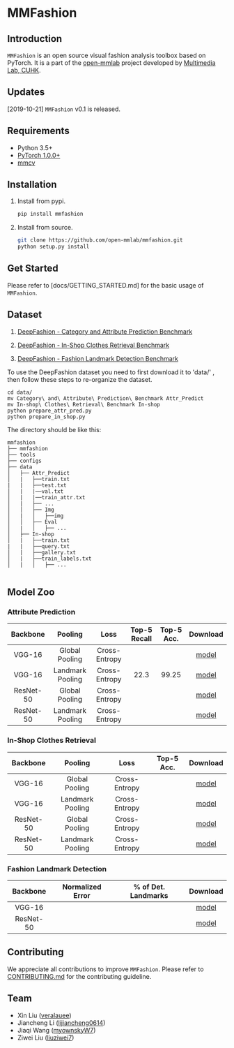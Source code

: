 # MMFashion

## Introduction

`MMFashion` is an open source visual fashion analysis toolbox based on PyTorch. It is a part of the [open-mmlab](https://github.com/open-mmlab) project developed by [Multimedia Lab, CUHK](http://mmlab.ie.cuhk.edu.hk/).


## Updates
[2019-10-21] `MMFashion` v0.1 is released.


## Requirements

- Python 3.5+
- [PyTorch 1.0.0+](https://pytorch.org/)
- [mmcv](https://github.com/open-mmlab/mmcv)


## Installation

1. Install from pypi.

    ```bash
    pip install mmfashion
    ```

2. Install from source.

    ```bash
    git clone https://github.com/open-mmlab/mmfashion.git
    python setup.py install
    ```


## Get Started
Please refer to [docs/GETTING_STARTED.md] for the basic usage of `MMFashion`.


## Dataset

1. [DeepFashion - Category and Attribute Prediction Benchmark](http://mmlab.ie.cuhk.edu.hk/projects/DeepFashion/AttributePrediction.html)

2. [DeepFashion - In-Shop Clothes Retrieval Benchmark](http://mmlab.ie.cuhk.edu.hk/projects/DeepFashion/InShopRetrieval.html)

2. [DeepFashion - Fashion Landmark Detection Benchmark](http://mmlab.ie.cuhk.edu.hk/projects/DeepFashion/LandmarkDetection.html)

To use the DeepFashion dataset you need to first download it to 'data/' , then follow these steps to re-organize the dataset.

```
cd data/
mv Category\ and\ Attribute\ Prediction\ Benchmark Attr_Predict
mv In-shop\ Clothes\ Retrieval\ Benchmark In-shop
python prepare_attr_pred.py
python prepare_in_shop.py

```

The directory should be like this:


```
mmfashion
├── mmfashion
├── tools
├── configs
├── data
│   ├── Attr_Predict
│   |   ├──train.txt
|   |   ├──test.txt
│   |   |──val.txt
│   |   |──train_attr.txt
│   |   ├── ...
│   │   ├── Img
│   |   │   ├──img
│   │   ├── Eval
│   |   │   ├── ...
│   ├── In-shop
│   |   ├──train.txt
|   |   ├──query.txt
│   |   ├──gallery.txt
│   |   ├──train_labels.txt
│   |   │   ├── ...


```


## Model Zoo

### Attribute Prediction

|   Backbone  |      Pooling     |      Loss     | Top-5 Recall | Top-5 Acc. |      Download      |
| :---------: | :--------------: | :-----------: | :----------: | :--------: | :----------------: |
|    VGG-16   |  Global Pooling  | Cross-Entropy |              |            |     [model]()      |
|    VGG-16   | Landmark Pooling | Cross-Entropy |     22.3     |   99.25    |     [model]()      |
|  ResNet-50  |  Global Pooling  | Cross-Entropy |              |            |     [model]()      |
|  ResNet-50  | Landmark Pooling | Cross-Entropy |              |            |     [model]()      |

### In-Shop Clothes Retrieval

|   Backbone  |      Pooling     |      Loss     | Top-5 Acc. |      Download      |
| :---------: | :--------------: | :-----------: | :--------: | :----------------: |
|    VGG-16   |  Global Pooling  | Cross-Entropy |            |     [model]()      |
|    VGG-16   | Landmark Pooling | Cross-Entropy |            |     [model]()      |
|  ResNet-50  |  Global Pooling  | Cross-Entropy |            |     [model]()      |
|  ResNet-50  | Landmark Pooling | Cross-Entropy |            |     [model]()      |

### Fashion Landmark Detection

|   Backbone  | Normalized Error | % of Det. Landmarks |      Download      |
| :---------: | :--------------: | :-----------------: | :----------------: |
|    VGG-16   |                  |                     |     [model]()      |
|  ResNet-50  |                  |                     |     [model]()      |


## Contributing

We appreciate all contributions to improve `MMFashion`. Please refer to [CONTRIBUTING.md](CONTRIBUTING.md) for the contributing guideline.


## Team

* Xin Liu ([veralauee](https://github.com/veralauee))
* Jiancheng Li ([lijiancheng0614](https://github.com/lijiancheng0614))
* Jiaqi Wang ([myownskyW7](https://github.com/myownskyW7))
* Ziwei Liu ([liuziwei7](https://github.com/liuziwei7))
